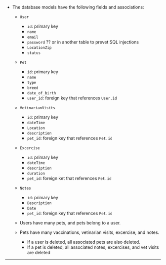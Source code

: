 * The database models have the following fields and associations:

  * `User`
    * `id`: primary key
    * `name`
    * `email`
    * `password` ?? or in another table to prevet SQL injections
    * `LocationZip`
    * `status`

  * `Pet`
    * `id`: primary key
    * `name`
    * `type`
    * `breed`
    * `date_of_birth`
    * `user_id`: foreign key that references `User.id`

  * `VetinarianVisits`
    * `id`: primary key
    * `dateTime`
    * `Location`
    * `description`
    * `pet_id`: foreign key that references `Pet.id`

  * `Excercise`
    * `id`: primary key
    * `dateTime`
    * `description`
    * `duration`
    * `pet_id`: foreign ket that references `Pet.id`

  * `Notes`
    * `id`: primary key
    * `Description`
    * `Date`
    * `pet_id`: foreign key that references `Pet.id`

  * Users have many pets, and pets belong to a user.
  * Pets have many vaccinations, vetinarian visits, excercise, and notes.

    * If a user is deleted, all associated pets are also deleted.
    * If a pet is deleted, all associated notes, excercises, and vet visits are deleted

---